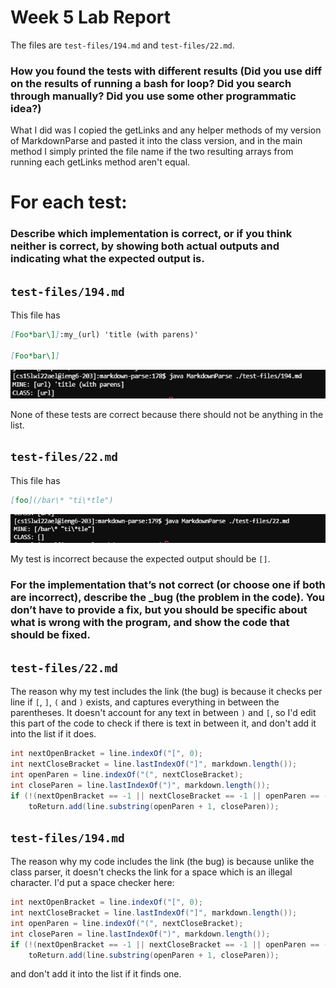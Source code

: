 # Week 5 Lab Report

The files are `test-files/194.md` and `test-files/22.md`.

### How you found the tests with different results (Did you use diff on the results of running a bash for loop? Did you search through manually? Did you use some other programmatic idea?)

What I did was I copied the getLinks and any helper methods of my version of MarkdownParse and pasted it into the class version, and in the main method I simply printed the file name if the two resulting arrays from running each getLinks method aren't equal.

# For each test:

### Describe which implementation is correct, or if you think neither is correct, by showing both actual outputs and indicating what the expected output is.

`test-files/194.md`
---

This file has
```md
[Foo*bar\]]:my_(url) 'title (with parens)'

[Foo*bar\]]
```

![](./lab10img/1.png)

None of these tests are correct because there should not be anything in the list.

`test-files/22.md`
---

This file has
```md
[foo](/bar\* "ti\*tle")
```

![](./lab10img/2.PNG)

My test is incorrect because the expected output should be `[]`.

### For the implementation that’s not correct (or choose one if both are incorrect), describe the _bug (the problem in the code). You don’t have to provide a fix, but you should be specific about what is wrong with the program, and show the code that should be fixed.

`test-files/22.md`
---

The reason why my test includes the link (the bug) is because it checks per line if `[`, `]`, `(` and `)` exists, and captures everything in between the parentheses. It doesn't account for any text in between `)` and `[`, so I'd edit this part of the code to check if there is text in between it, and don't add it into the list if it does.

```java
int nextOpenBracket = line.indexOf("[", 0);
int nextCloseBracket = line.lastIndexOf("]", markdown.length());
int openParen = line.indexOf("(", nextCloseBracket);
int closeParen = line.lastIndexOf(")", markdown.length());
if (!(nextOpenBracket == -1 || nextCloseBracket == -1 || openParen == -1 || closeParen == -1)) 
    toReturn.add(line.substring(openParen + 1, closeParen));
```

`test-files/194.md`
---

The reason why my code includes the link (the bug) is because unlike the class parser, it doesn't checks the link for a space which is an illegal character. I'd put a space checker here:

```java
int nextOpenBracket = line.indexOf("[", 0);
int nextCloseBracket = line.lastIndexOf("]", markdown.length());
int openParen = line.indexOf("(", nextCloseBracket);
int closeParen = line.lastIndexOf(")", markdown.length());
if (!(nextOpenBracket == -1 || nextCloseBracket == -1 || openParen == -1 || closeParen == -1)) 
    toReturn.add(line.substring(openParen + 1, closeParen));
```
and don't add it into the list if it finds one.